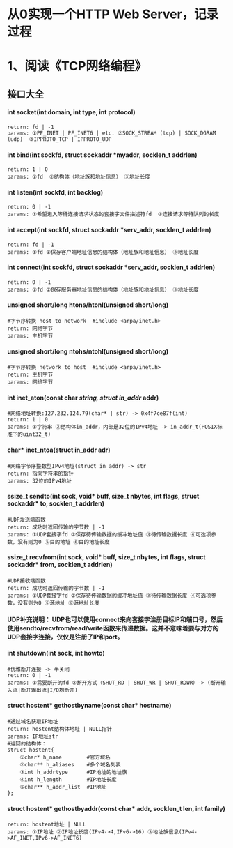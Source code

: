 # 从0实现一个HTTP Web Server，记录过程


# 1、阅读《TCP网络编程》
## 接口大全
  
#### int socket(int domain, int type, int protocol)    
    return: fd | -1    
    params: ①PF_INET | PF_INET6 | etc. ②SOCK_STREAM (tcp) | SOCK_DGRAM (udp)  ③IPPROTO_TCP | IPPROTO_UDP
#### int bind(int sockfd, struct sockaddr *myaddr, socklen_t addrlen)    
    return: 1 | 0    
    params: ①fd  ②结构体（地址族和地址信息） ③地址长度
#### int listen(int sockfd, int backlog)    
    return: 0 | -1    
    params: ①希望进入等待连接请求状态的套接字文件描述符fd  ②连接请求等待队列的长度
#### int accept(int sockfd, struct sockaddr *serv_addr, socklen_t addrlen)    
    return: fd | -1    
    params: ①fd ②保存客户端地址信息的结构体（地址族和地址信息） ③地址长度
#### int connect(int sockfd, struct sockaddr *serv_addr, socklen_t addrlen)    
    return: 0 | -1    
    params: ①fd ②保存服务器地址信息的结构体（地址族和地址信息） ③地址长度

#### unsigned short/long htons/htonl(unsigned short/long)   
    #字节序转换 host to network  #include <arpa/inet.h>  
    return: 网络字节   
    params: 主机字节
#### unsigned short/long ntohs/ntohl(unsigned short/long)   
    #字节序转换 network to host  #include <arpa/inet.h>  
    return: 主机字节   
    params: 网络字节

#### int inet_aton(const char *string, struct in_addr* addr)    
    #网络地址转换:127.232.124.79(char* | str) -> 0x4f7ce87f(int)  
    return: 1 | 0    
    params: ①字符串 ②结构体in_addr，内部是32位的IPv4地址 -> in_addr_t(POSIX标准下的uint32_t)
#### char* inet_ntoa(struct in_addr adr)
    #网络字节序整数型IPv4地址(struct in_addr) -> str  
    return: 指向字符串的指针    
    params: 32位的IPv4地址

#### ssize_t sendto(int sock, void* buff, size_t nbytes, int flags, struct sockaddr* to, socklen_t addrlen)  
    #UDP发送端函数  
    return: 成功时返回传输的字节数 | -1    
    params: ①UDP套接字fd ②保存待传输数据的缓冲地址值 ③待传输数据长度 ④可选项参数，没有则为0 ⑤目的地址 ⑥目的地址长度  
#### ssize_t recvfrom(int sock, void* buff, size_t nbytes, int flags, struct sockaddr* from, socklen_t addrlen)  
    #UDP接收端函数  
    return: 成功时返回传输的字节数 | -1    
    params: ①UDP套接字fd ②保存待传输数据的缓冲地址值 ③待传输数据长度 ④可选项参数，没有则为0 ⑤源地址 ⑥源地址长度     
#### UDP补充说明： UDP也可以使用connect来向套接字注册目标IP和端口号，然后使用sendto/recvfrom/read/write函数来传递数据。这并不意味着要与对方的UDP套接字连接，仅仅是注册了IP和port。  

#### int shutdown(int sock, int howto)  
    #优雅断开连接 -> 半关闭
    return: 0 | -1    
    params: ①需要断开的fd ②断开方式（SHUT_RD | SHUT_WR | SHUT_RDWR）-> (断开输入流|断开输出流|I/O均断开)  

#### struct hostent* gethostbyname(const char* hostname)   
    #通过域名获取IP地址  
    return: hostent结构体地址 | NULL指针    
    params: IP地址str
    #返回的结构体： 
    struct hostent{  
        ①char* h_name        #官方域名  
        ②char** h_aliases    #多个域名列表  
        ③int h_addrtype      #IP地址的地址族  
        ④int h_length        #IP地址长度  
        ⑤char** h_addr_list  #IP地址 
    };   

#### struct hostent* gethostbyaddr(const char* addr, socklen_t len, int family)
    return: hostent地址 | NULL
    params: ①IP地址 ②IP地址长度(IPv4->4,IPv6->16) ③地址族信息(IPv4->AF_INET,IPv6->AF_INET6)